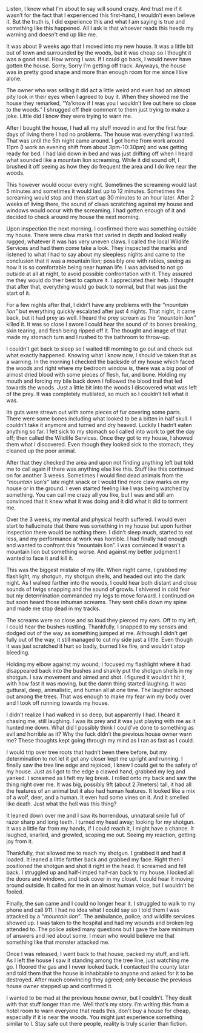 Listen, I know what I’m about to say will sound crazy. And trust me if it wasn’t for the fact that I experienced this first-hand, I wouldn’t even believe it. But the truth is, I did experience this and what I am saying is true and something like this happened. All I ask is that whoever reads this heeds my warning and doesn't end up like me.

It was about 9 weeks ago that I moved into my new house. It was a little bit out of town and surrounded by the woods, but it was cheap so I thought it was a good steal. How wrong I was. If I could go back, I would never have gotten the house. Sorry, Sorry I’m getting off track. Anyways, the house was in pretty good shape and more than enough room for me since I live alone.

The owner who was selling it did act a little weird and even had an almost pity look in their eyes when I agreed to buy it. When they showed me the house they remarked, “Ya’know if I was you I wouldn’t live out here so close to the woods.” I shrugged off their comment to them just trying to make a joke. Little did I know they were trying to warn me.

After I bought the house, I had all my stuff moved in and for the first four days of living there I had no problems. The house was everything I wanted. That was until the 5th night came around. I got home from work around 11pm (I work an evening shift from about 3pm-10:30pm) and was getting ready for bed. I had laid down in bed and was just drifting off when I heard what sounded like a mountain lion screaming. While it did sound off, I brushed it off seeing as how they do frequent the area and I do live near the woods.

This however would occur every night. Sometimes the screaming would last 5 minutes and sometimes it would last up to 12 minutes. Sometimes the screaming would stop and then start up 30 minutes to an hour later. After 2 weeks of living there, the sound of claws scratching against my house and windows would occur with the screaming. I had gotten enough of it and decided to check around my house the next morning.

Upon inspection the next morning, I confirmed there was something outside my house. There were claw marks that varied in depth and looked really rugged; whatever it was has very uneven claws. I called the local Wildlife Services and had them come take a look. They inspected the marks and listened to what I had to say about my sleepless nights and came to the conclusion that it was a mountain lion; possibly one with rabies, seeing as how it is so comfortable being near human life. I was advised to not go outside at all at night, to avoid possible confrontation with it. They assured me they would do their best to capture it. I appreciated their help. I thought that after that, everything would go back to normal, but that was just the start of it.

For a few nights after that, I didn’t have any problems with the *“mountain lion”* but everything quickly escalated after just 4 nights. That night, it came back, but it had prey as well. I heard the prey scream as the *“mountain lion”* killed it. It was so close I swore I could hear the sound of its bones breaking, skin tearing, and flesh being ripped off it. The thought and image of that made my stomach turn and I rushed to the bathroom to throw-up.

I couldn’t get back to sleep so I waited till morning to go out and check out what exactly happened. Knowing what I know now, I should’ve taken that as a warning. In the morning I checked the backside of my house which faced the woods and right where my bedroom window is, there was a big pool of almost dried blood with some pieces of flesh, fur, and bone. Holding my mouth and forcing my bile back down I followed the blood trail that led towards the woods. Just a little bit into the woods I discovered what was left of the prey. It was completely mutilated, so much so I couldn’t tell what it was.

Its guts were strewn out with some pieces of fur covering some parts. There were some bones including what looked to be a bitten in half skull. I couldn’t take it anymore and turned and dry heaved. Luckily I hadn’t eaten anything so far. I felt sick to my stomach so I called into work to get the day off; then called the Wildlife Services. Once they got to my house, I showed them what I discovered. Even though they looked sick to the stomach, they cleaned up the poor animal.

After that they checked the area and upon not finding anything left but told me to call again if there was anything else like this. Stuff like this continued on for another 3 weeks. Sometimes I would find dead animals from the *“mountain lion’s”* late night snack or I would find more claw marks on my house or in the ground. I even started feeling like I was being watched by something. You can call me crazy all you like, but I was and still am convinced that it knew what it was doing and it did what it did to torment me.

Over the 3 weeks, my mental and physical health suffered. I would even start to hallucinate that there was something in my house but upon further inspection there would be nothing there. I didn’t sleep much, started to eat less, and my performance at work was horrible. I had finally had enough and wanted to confront this “mountain lion”. I was convinced it wasn’t a mountain lion but something worse. And against my better judgment I wanted to face it and kill it.

This was the biggest mistake of my life. When night came, I grabbed my flashlight, my shotgun, my shotgun shells, and headed out into the dark night. As I walked farther into the woods, I could hear both distant and close sounds of twigs snapping and the sound of growls. I shivered in cold fear but my determination commanded my legs to move forward. I continued on but soon heard those inhuman screams. They sent chills down my spine and made me stop dead in my tracks.

The screams were so close and so loud they pierced my ears. Off to my left, I could hear the bushes rustling. Thankfully, I snapped to my senses and dodged out of the way as something jumped at me. Although I didn’t get fully out of the way, it still managed to cut my side just a little. Even though it was just scratched it hurt so badly, burned like fire, and wouldn't stop bleeding.

Holding my elbow against my wound; I focused my flashlight where it had disappeared back into the bushes and shakily put the shotgun shells in my shotgun. I saw movement and aimed and shot. I figured it wouldn’t hit it, with how fast it was moving, but the damn thing started laughing. It was guttural, deep, animalistic, and human all at one time. The laughter echoed out among the trees. That was enough to make my fear win my body over and I took off running towards my house.

I didn’t realize I had walked in so deep, but apparently I had. I heard it chasing me, still laughing. I was its prey and it was just playing with me as it hunted me down. What did I possibly think I could’ve done to something as evil and horrible as it? Why the fuck didn’t the previous house owner warn me? These thoughts kept going through my mind as I ran as fast as I could.

I would trip over tree roots that hadn’t been there before, but my determination to not let it get any closer kept me upright and running. I finally saw the tree line edge and rejoiced, I knew I could get to the safety of my house. Just as I got to the edge a clawed hand, grabbed my leg and yanked. I screamed as I felt my leg break. I rolled onto my back and saw the thing right over me. It was big, possibly 9ft (about 2.7meters) tall, it had all the features of an animal but it also had human features. It looked like a mix of a wolf, deer, and a human. It even had some vines on it. And it smelled like death. Just what the hell was this thing?

It leaned down over me and I saw its horrendous, unnatural smile full of razor sharp and long teeth. I turned my head away; looking for my shotgun. It was a little far from my hands, if I could reach it, I might have a chance. It laughed, snarled, and growled, scoping me out. Seeing my reaction, getting joy from it.

Thankfully, that allowed me to reach my shotgun. I grabbed it and had it loaded. It leaned a little farther back and grabbed my face. Right then I positioned the shotgun and shot it right in the head. It screamed and fell back. I struggled up and half-limped half-ran back to my house. I locked all the doors and windows, and took cover in my closet. I could hear it moving around outside. It called for me in an almost human voice, but I wouldn’t be fooled.

Finally, the sun came and I could no longer hear it. I struggled to walk to my phone and call 911. I had no idea what I could say so I told them I was attacked by a *“mountain lion”*. The ambulance, police, and wildlife services showed up. I was taken to the hospital and had my wounds and broken leg attended to. The police asked many questions but I gave the bare minimum of answers and lied about some. I mean who would believe me that something like that monster attacked me.

Once I was released, I went back to that house, packed my stuff, and left. As I left the house I saw it standing among the tree line, just watching me go. I floored the gas and I never looked back. I contacted the county later and told them that the house is inhabitable to anyone and asked for it to be destroyed. After much convincing they agreed; only because the previous house owner stepped up and confirmed it.

I wanted to be mad at the previous house owner, but I couldn’t. They dealt with that stuff longer than me. Well that’s my story. I’m writing this from a hotel room to warn everyone that reads this, don’t buy a house for cheap, especially if it is near the woods. You might just experience something similar to I. Stay safe out there people, reality is truly scarier than fiction.